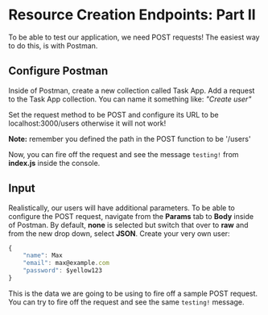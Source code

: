 # Resource Creation Endpoints: Part II

To be able to test our application, we need POST requests! The easiest way to do this, is with Postman.

## Configure Postman

Inside of Postman, create a new collection called Task App. Add a request to the Task App collection. You can name it something like: _"Create user"_

Set the request method to be POST and configure its URL to be localhost:3000/users otherwise it will not work!

**Note:** remember you defined the path in the POST function to be '/users'

Now, you can fire off the request and see the message `testing!` from **index.js** inside the console.

## Input

Realistically, our users will have additional parameters. To be able to configure the POST request, navigate from the **Params** tab to **Body** inside of Postman. By default, **none** is selected but switch that over to **raw** and from the new drop down, select **JSON**. Create your very own user:

```javascript
{
    "name": Max
    "email": max@example.com
    "password": $yellow123
}
```

This is the data we are going to be using to fire off a sample POST request. You can try to fire off the request and see the same `testing!` message.

